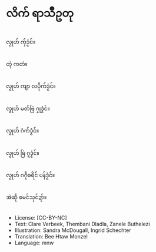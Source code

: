 # လိက် ရာသဳဥတု

##
လၟုဟ် ကှ်ဒၟံင်။

##
တ္ၚဲ ကတဴ။

##
လၟုဟ် ကျာ လပိုက်ဒၟံင်။

##
လၟုဟ် မတ်ဗြဲ ဂၠုဒၟံင်။

##
လၟုဟ် ဂံက်ဒၟံင်။

##
လၟုဟ် ဗြဲ ဂူဒၟံင်။

##
လၟုဟ် ဂဂဵုဓရိင် ပန်ဒၟံင်။

##
အဲဆဵု ဓမင်သုင်ဍာ်။

##
* License: [CC-BY-NC]
* Text: Clare Verbeek, Thembani Dladla, Zanele Buthelezi
* Illustration: Sandra McDougall, Ingrid Schechter
* Translation: Bee Htaw Monzel
* Language: mnw
